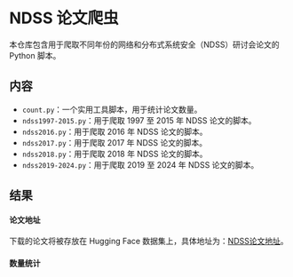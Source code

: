 # NDSS 论文爬虫

本仓库包含用于爬取不同年份的网络和分布式系统安全（NDSS）研讨会论文的 Python 脚本。

## 内容

- `count.py`：一个实用工具脚本，用于统计论文数量。
- `ndss1997-2015.py`：用于爬取 1997 至 2015 年 NDSS 论文的脚本。
- `ndss2016.py`：用于爬取 2016 年 NDSS 论文的脚本。
- `ndss2017.py`：用于爬取 2017 年 NDSS 论文的脚本。
- `ndss2018.py`：用于爬取 2018 年 NDSS 论文的脚本。
- `ndss2019-2024.py`：用于爬取 2019 至 2024 年 NDSS 论文的脚本。
   
## 结果

#### 论文地址
下载的论文将被存放在 Hugging Face 数据集上，具体地址为：[NDSS论文地址](https://huggingface.co/datasets/lyz1010/paper)。

#### 数量统计
